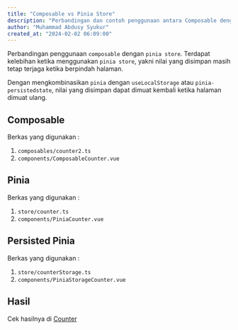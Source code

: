 ```yaml
---
title: "Composable vs Pinia Store"
description: "Perbandingan dan contoh penggunaan antara Composable dengan Pinia store"
author: "Muhammad Abdusy Syukur"
created_at: "2024-02-02 06:09:00"
---
```


Perbandingan penggunaan `composable` dengan `pinia store`. Terdapat kelebihan ketika menggunakan `pinia store`, yakni nilai yang disimpan masih tetap terjaga ketika berpindah halaman.

Dengan mengkombinasikan `pinia` dengan `useLocalStorage` atau `pinia-persistedstate`, nilai yang disimpan dapat dimuat kembali ketika halaman dimuat ulang.

## Composable

Berkas yang digunakan :

1. `composables/counter2.ts`
2. `components/ComposableCounter.vue`

## Pinia

Berkas yang digunakan :

1. `store/counter.ts`
2. `components/PiniaCounter.vue`

## Persisted Pinia

Berkas yang digunakan :

1. `store/counterStorage.ts`
2. `components/PiniaStorageCounter.vue`

## Hasil

Cek hasilnya di [Counter](/examples/counter)
